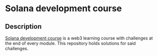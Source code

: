 # Solana development course

## Description
[Solana development course](https://www.soldev.app/course) is a web3 learning course with challenges at 
the end of every module. This repository holds solutions for said challenges.
